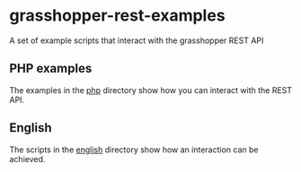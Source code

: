 # grasshopper-rest-examples
A set of example scripts that interact with the grasshopper REST API

## PHP examples
The examples in the [php](https://github.com/fronteerio/grasshopper-rest-examples/php) directory show how you can interact
with the REST API.

## English
The scripts in the [english](https://github.com/fronteerio/grasshopper-rest-examples/english) directory show how an interaction can be achieved.

